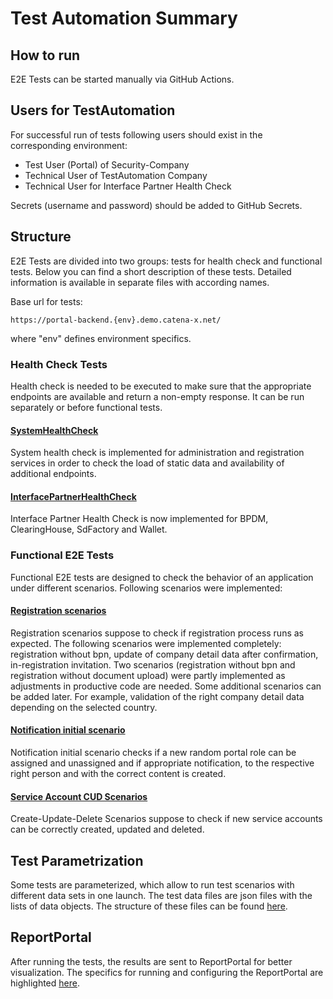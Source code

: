 ﻿# Test Automation Summary

## How to run

E2E Tests can be started manually via GitHub Actions.

## Users for TestAutomation

For successful run of tests following users should exist in the corresponding environment:

* Test User (Portal) of Security-Company
* Technical User of TestAutomation Company
* Technical User for Interface Partner Health Check

Secrets (username and password) should be added to GitHub Secrets.

## Structure

E2E Tests are divided into two groups: tests for health check and functional tests. Below you can find a short
description of these tests. Detailed information is available in separate files with according names.

Base url for tests:

```
https://portal-backend.{env}.demo.catena-x.net/
```

where "env" defines environment specifics.

### Health Check Tests

Health check is needed to be executed to make sure that the appropriate endpoints are available and return a non-empty
response. It can be run separately or before functional tests.

#### [SystemHealthCheck](04.%20SystemHEalthCheck.md)

System health check is implemented for administration and registration services in order to check the load of static
data and availability of additional endpoints.

#### [InterfacePartnerHealthCheck](03.%20InterfacePArtnerHealthCheck.md)

Interface Partner Health Check is now implemented for BPDM, ClearingHouse, SdFactory and Wallet.

### Functional E2E Tests

Functional E2E tests are designed to check the behavior of an application under different scenarios. Following scenarios
were implemented:

#### [Registration scenarios](05.%20RegistrationScenarios.md)

Registration scenarios suppose to check if registration process runs as expected. The following scenarios were
implemented completely: registration without bpn, update of company detail data after confirmation, in-registration
invitation. Two scenarios (registration without bpn and registration without document upload) were partly implemented as
adjustments in productive code are needed.
Some additional scenarios can be added later. For example, validation of the right company detail data depending on the
selected country.

#### [Notification initial scenario](NotificationInitSceanrio.md)

Notification initial scenario checks if a new random portal role can be assigned and unassigned and if appropriate
notification, to the respective right person and with the correct content is created.

#### [Service Account CUD Scenarios](ServiceAccountCUDScenarios.md)

Create-Update-Delete Scenarios suppose to check if new service accounts can be correctly created, updated and deleted.

## Test Parametrization

Some tests are parameterized, which allow to run test scenarios with different data sets in one launch. The test data
files are json files with the lists of data objects. The structure of these files can be
found [here](08.%20TestDataFileSetup.md).

## ReportPortal

After running the tests, the results are sent to ReportPortal for better visualization. The specifics for running and configuring the ReportPortal are highlighted [here](10.%20ReportPortal.md).




